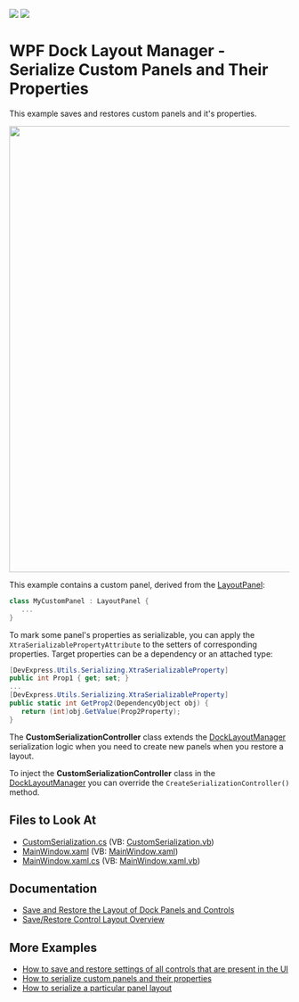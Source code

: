 <!-- default badges list -->
[![](https://img.shields.io/badge/Open_in_DevExpress_Support_Center-FF7200?style=flat-square&logo=DevExpress&logoColor=white)](https://supportcenter.devexpress.com/ticket/details/E2324)
[![](https://img.shields.io/badge/📖_How_to_use_DevExpress_Examples-e9f6fc?style=flat-square)](https://docs.devexpress.com/GeneralInformation/403183)
<!-- default badges end -->
# WPF Dock Layout Manager - Serialize Custom Panels and Their Properties

This example saves and restores custom panels and it's properties.

<img src="https://user-images.githubusercontent.com/12169834/175375397-b8ce5ea2-193e-42aa-b975-6c6a2819d7ec.png" width=800px/>

This example contains a custom panel, derived from the [LayoutPanel](https://docs.devexpress.com/WPF/DevExpress.Xpf.Docking.LayoutPanel):


```C#
class MyCustomPanel : LayoutPanel {
   ...
}

```

To mark some panel's properties as serializable, you can apply the `XtraSerializablePropertyAttribute` to the setters of corresponding properties. Target properties can be a dependency or an attached type:


```C#
[DevExpress.Utils.Serializing.XtraSerializableProperty]
public int Prop1 { get; set; }
...
[DevExpress.Utils.Serializing.XtraSerializableProperty]
public static int GetProp2(DependencyObject obj) {
   return (int)obj.GetValue(Prop2Property);
}
```

The **CustomSerializationController** class extends the [DockLayoutManager](https://docs.devexpress.com/WPF/DevExpress.Xpf.Docking.DockLayoutManager) serialization logic when you need to create new panels when you restore a layout.
   
To inject the **CustomSerializationController** class in the [DockLayoutManager](https://docs.devexpress.com/WPF/DevExpress.Xpf.Docking.DockLayoutManager) you can override the `CreateSerializationController()` method.

<!-- default file list -->
## Files to Look At

* [CustomSerialization.cs](./CS/DX%20WPF%20Application10/CustomSerialization.cs) (VB: [CustomSerialization.vb](./VB/DX%20WPF%20Application10/CustomSerialization.vb))
* [MainWindow.xaml](./CS/DX%20WPF%20Application10/MainWindow.xaml) (VB: [MainWindow.xaml](./VB/DX%20WPF%20Application10/MainWindow.xaml))
* [MainWindow.xaml.cs](./CS/DX%20WPF%20Application10/MainWindow.xaml.cs) (VB: [MainWindow.xaml.vb](./VB/DX%20WPF%20Application10/MainWindow.xaml.vb))
<!-- default file list end -->


## Documentation
- [Save and Restore the Layout of Dock Panels and Controls](https://docs.devexpress.com/WPF/7059/controls-and-libraries/layout-management/dock-windows/miscellaneous/saving-and-restoring-the-layout-of-dock-panels-and-controls)
- [Save/Restore Control Layout Overview](https://docs.devexpress.com/WPF/7391/common-concepts/save-and-restore-layouts)

## More Examples

- [How to save and restore settings of all controls that are present in the UI](https://www.devexpress.com/Support/Center/p/E2272)
- [How to serialize custom panels and their properties](https://github.com/DevExpress-Examples/how-to-serialize-custom-panels-and-their-properties-e2324)
- [How to serialize a particular panel layout](https://www.devexpress.com/Support/Center/p/E2320)
